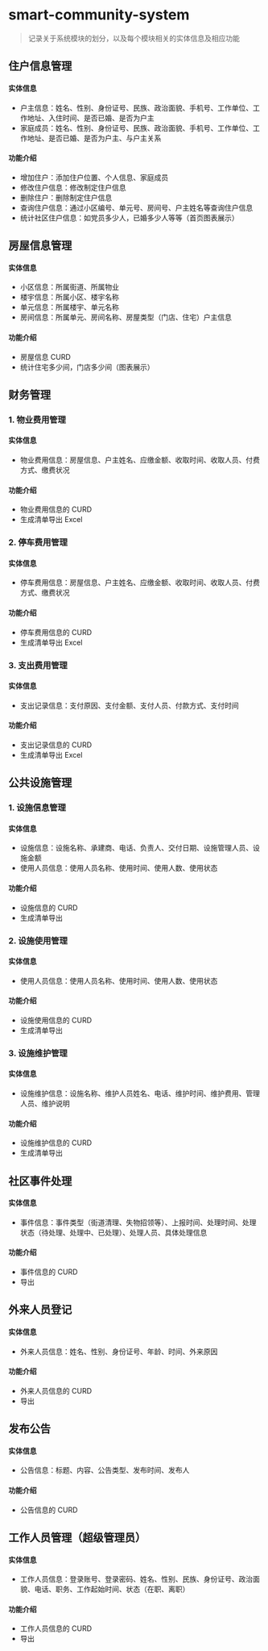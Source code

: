 # smart-community-system

> 记录关于系统模块的划分，以及每个模块相关的实体信息及相应功能

## 住户信息管理

#### 实体信息
* 户主信息：姓名、性别、身份证号、民族、政治面貌、手机号、工作单位、工作地址、入住时间、是否已婚、是否为户主
* 家庭成员：姓名、性别、身份证号、民族、政治面貌、手机号、工作单位、工作地址、是否已婚、是否为户主、与户主关系

#### 功能介绍
* 增加住户：添加住户位置、个人信息、家庭成员
* 修改住户信息：修改制定住户信息
* 删除住户：删除制定住户信息
* 查询住户信息：通过小区编号、单元号、房间号、户主姓名等查询住户信息
* 统计社区住户信息：如党员多少人，已婚多少人等等（首页图表展示）

## 房屋信息管理

#### 实体信息
* 小区信息：所属街道、所属物业
* 楼宇信息：所属小区、楼宇名称
* 单元信息：所属楼宇、单元名称
* 房间信息：所属单元、房间名称、房屋类型（门店、住宅）户主信息

#### 功能介绍
* 房屋信息 CURD
* 统计住宅多少间，门店多少间（图表展示）

## 财务管理

### 1. 物业费用管理

#### 实体信息
* 物业费用信息：房屋信息、户主姓名、应缴金额、收取时间、收取人员、付费方式、缴费状况

#### 功能介绍
* 物业费用信息的 CURD
* 生成清单导出 Excel

### 2. 停车费用管理

#### 实体信息
* 停车费用信息：房屋信息、户主姓名、应缴金额、收取时间、收取人员、付费方式、缴费状况

#### 功能介绍
* 停车费用信息的 CURD
* 生成清单导出 Excel

### 3. 支出费用管理

#### 实体信息
* 支出记录信息：支付原因、支付金额、支付人员、付款方式、支付时间

#### 功能介绍
* 支出记录信息的 CURD
* 生成清单导出 Excel

## 公共设施管理

### 1. 设施信息管理

#### 实体信息
* 设施信息：设施名称、承建商、电话、负责人、交付日期、设施管理人员、设施金额
* 使用人员信息：使用人员名称、使用时间、使用人数、使用状态

#### 功能介绍
* 设施信息的 CURD
* 生成清单导出

### 2. 设施使用管理

#### 实体信息
* 使用人员信息：使用人员名称、使用时间、使用人数、使用状态

#### 功能介绍
* 设施使用信息的 CURD
* 生成清单导出

### 3. 设施维护管理

#### 实体信息
* 设施维护信息：设施名称、维护人员姓名、电话、维护时间、维护费用、管理人员、维护说明

#### 功能介绍
* 设施维护信息的 CURD
* 生成清单导出

## 社区事件处理

#### 实体信息 
* 事件信息：事件类型（街道清理、失物招领等）、上报时间、处理时间、处理状态（待处理、处理中、已处理）、处理人员、具体处理信息

#### 功能介绍
* 事件信息的 CURD
* 导出

## 外来人员登记

#### 实体信息
* 外来人员信息：姓名、性别、身份证号、年龄、时间、外来原因

#### 功能介绍
* 外来人员信息的 CURD
* 导出

## 发布公告

#### 实体信息
* 公告信息：标题、内容、公告类型、发布时间、发布人

#### 功能介绍
* 公告信息的 CURD

## 工作人员管理（超级管理员）

#### 实体信息
* 工作人员信息：登录账号、登录密码、姓名、性别、民族、身份证号、政治面貌、电话、职务、工作起始时间、状态（在职、离职）

#### 功能介绍
* 工作人员信息的 CURD
* 导出
